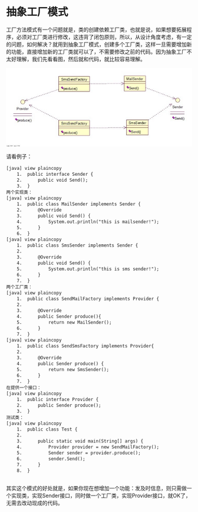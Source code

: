 # 抽象工厂模式

工厂方法模式有一个问题就是，类的创建依赖工厂类，也就是说，如果想要拓展程序，必须对工厂类进行修改，这违背了闭包原则，所以，从设计角度考虑，有一定的问题，如何解决？就用到抽象工厂模式，创建多个工厂类，这样一旦需要增加新的功能，直接增加新的工厂类就可以了，不需要修改之前的代码。因为抽象工厂不太好理解，我们先看看图，然后就和代码，就比较容易理解。

![](media/15242068526643.jpg)

请看例子：

```
[java] view plaincopy
	1.	public interface Sender {  
	2.	    public void Send();  
	3.	}  
两个实现类：
[java] view plaincopy
	1.	public class MailSender implements Sender {  
	2.	    @Override  
	3.	    public void Send() {  
	4.	        System.out.println("this is mailsender!");  
	5.	    }  
	6.	}  
[java] view plaincopy
	1.	public class SmsSender implements Sender {  
	2.	  
	3.	    @Override  
	4.	    public void Send() {  
	5.	        System.out.println("this is sms sender!");  
	6.	    }  
	7.	}  
两个工厂类：
[java] view plaincopy
	1.	public class SendMailFactory implements Provider {  
	2.	      
	3.	    @Override  
	4.	    public Sender produce(){  
	5.	        return new MailSender();  
	6.	    }  
	7.	}  
[java] view plaincopy
	1.	public class SendSmsFactory implements Provider{  
	2.	  
	3.	    @Override  
	4.	    public Sender produce() {  
	5.	        return new SmsSender();  
	6.	    }  
	7.	}  
在提供一个接口：
[java] view plaincopy
	1.	public interface Provider {  
	2.	    public Sender produce();  
	3.	}  
测试类：
[java] view plaincopy
	1.	public class Test {  
	2.	  
	3.	    public static void main(String[] args) {  
	4.	        Provider provider = new SendMailFactory();  
	5.	        Sender sender = provider.produce();  
	6.	        sender.Send();  
	7.	    }  
	8.	}  
	
```


其实这个模式的好处就是，如果你现在想增加一个功能：发及时信息，则只需做一个实现类，实现Sender接口，同时做一个工厂类，实现Provider接口，就OK了，无需去改动现成的代码。

